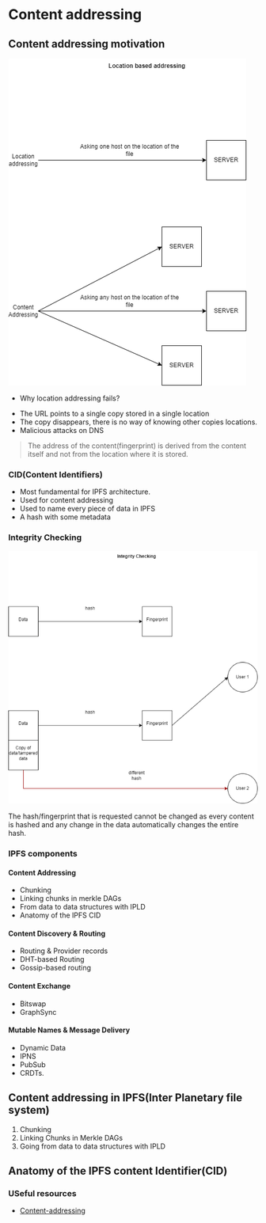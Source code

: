 # Content addressing

## Content addressing motivation

![Content addressing](https://github.com/PriyathamVarma/Basic_NFT/blob/main/Diagrams/Content-addressing.drawio.png)

* Why location addressing fails?

- The URL points to a single copy stored in a single location
- The copy disappears, there is no way of knowing other copies locations.
- Malicious attacks on DNS


> The address of the content(fingerprint) is derived from the content itself and not from the location where it is stored.


### CID(Content Identifiers)

- Most fundamental for IPFS architecture.
- Used for content addressing
- Used to name every piece of data in IPFS
- A hash with some metadata

### Integrity Checking

![Integrity Checking](https://github.com/PriyathamVarma/Basic_NFT/blob/main/Diagrams/Integrity%20checking.drawio.png)

The hash/fingerprint that is requested cannot be changed as every content is hashed and any change in the data automatically changes the entire hash. 

### IPFS components

#### Content Addressing

- Chunking
- Linking chunks in merkle DAGs
- From data to data structures with IPLD
- Anatomy of the IPFS CID

#### Content Discovery & Routing

- Routing & Provider records
- DHT-based Routing
- Gossip-based routing

#### Content Exchange

- Bitswap
- GraphSync

#### Mutable Names & Message Delivery

- Dynamic Data
- IPNS
- PubSub
- CRDTs.

## Content addressing in IPFS(Inter Planetary file system)

1. Chunking
2. Linking Chunks in Merkle DAGs
3. Going from data to data structures with IPLD

## Anatomy of the IPFS content Identifier(CID)



### USeful resources

- [Content-addressing](https://flyingzumwalt.gitbooks.io/decentralized-web-primer/content/avenues-for-access/lessons/power-of-content-addressing.html)
